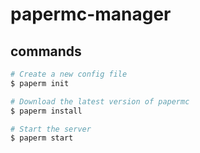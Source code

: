 # papermc-manager

## commands

```bash
# Create a new config file
$ paperm init

# Download the latest version of papermc
$ paperm install

# Start the server
$ paperm start
```
